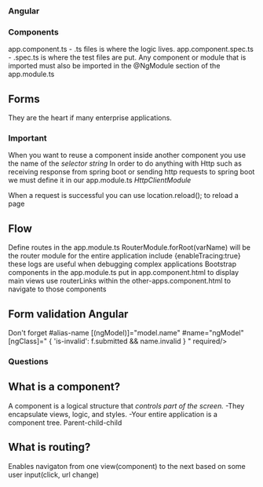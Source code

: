 ### Angular

### Components
app.component.ts - .ts files is where the logic lives.
app.component.spec.ts - .spec.ts is where the test files are put.
Any component or module that is imported must also be imported in the @NgModule section of the app.module.ts

## Forms 
They are the heart if many enterprise applications.

### Important
When you want to reuse a component inside another component you use the name of the *selector string* 
In order to do anything with Http such as receiving response from spring boot or sending http requests to spring boot we must define it in our app.module.ts *HttpClientModule*

When a request is successful you can use location.reload(); to reload a page
    
## Flow
Define routes in the app.module.ts
RouterModule.forRoot(varName) will be the router module for the entire application include {enableTracing:true} these logs are useful when debugging complex applications
Bootstrap components in the app.module.ts
put <router-outlet></router-outlet> in app.component.html to display main views
use routerLinks within the other-apps.component.html to navigate to those components

## Form validation Angular
Don't forget #alias-name
[(ngModel)]="model.name" 
    #name="ngModel"
    [ngClass]=" { 'is-invalid': f.submitted && name.invalid } " 
    required/>

### Questions
## What is a component? 
A component is a logical structure that *controls part of the screen.*
-They encapsulate views, logic, and styles.
-Your entire application is a component tree. Parent-child-child

## What is routing?
Enables navigaton from one view(component) to the next based on some user input(click, url change)
